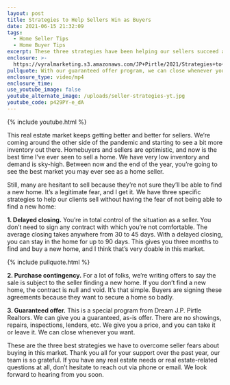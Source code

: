 ```yaml
---
layout: post
title: Strategies to Help Sellers Win as Buyers
date: 2021-06-15 21:32:09
tags:
  - Home Seller Tips
  - Home Buyer Tips
excerpt: These three strategies have been helping our sellers succeed as buyers.
enclosure: >-
  https://vyralmarketing.s3.amazonaws.com/JP+Pirtle/2021/Strategies+to+Help+Sellers+Win+as+Buyers.mp4
pullquote: With our guaranteed offer program, we can close whenever you want.
enclosure_type: video/mp4
enclosure_time:
use_youtube_image: false
youtube_alternate_image: /uploads/seller-strategies-yt.jpg
youtube_code: p429PY-e_dA
---
```

{% include youtube.html %}

This real estate market keeps getting better and better for sellers. We’re coming around the other side of the pandemic and starting to see a bit more inventory out there. Homebuyers and sellers are optimistic, and now is the best time I’ve ever seen to sell a home. We have very low inventory and demand is sky-high. Between now and the end of the year, you’re going to see the best market you may ever see as a home seller.&nbsp;

Still, many are hesitant to sell because they’re not sure they’ll be able to find a new home. It’s a legitimate fear, and I get it. We have three specific strategies to help our clients sell without having the fear of not being able to find a new home:

**1\. Delayed closing.** You’re in total control of the situation as a seller. You don’t need to sign any contract with which you’re not comfortable. The average closing takes anywhere from 30 to 45 days. With a delayed closing, you can stay in the home for up to 90 days. This gives you three months to find and buy a new home, and I think that’s very doable in this market.

{% include pullquote.html %}

**2\. Purchase contingency.** For a lot of folks, we’re writing offers to say the sale is subject to the seller finding a new home. If you don’t find a new home, the contract is null and void. It’s that simple. Buyers are signing these agreements because they want to secure a home so badly.

**3\. Guaranteed offer.** This is a special program from Dream J.P. Pirtle Realtors. We can give you a guaranteed, as-is offer. There are no showings, repairs, inspections, lenders, etc. We give you a price, and you can take it or leave it. We can close whenever you want.

These are the three best strategies we have to overcome seller fears about buying in this market. Thank you all for your support over the past year, our team is so grateful. If you have any real estate needs or real estate-related questions at all, don’t hesitate to reach out via phone or email. We look forward to hearing from you soon.
